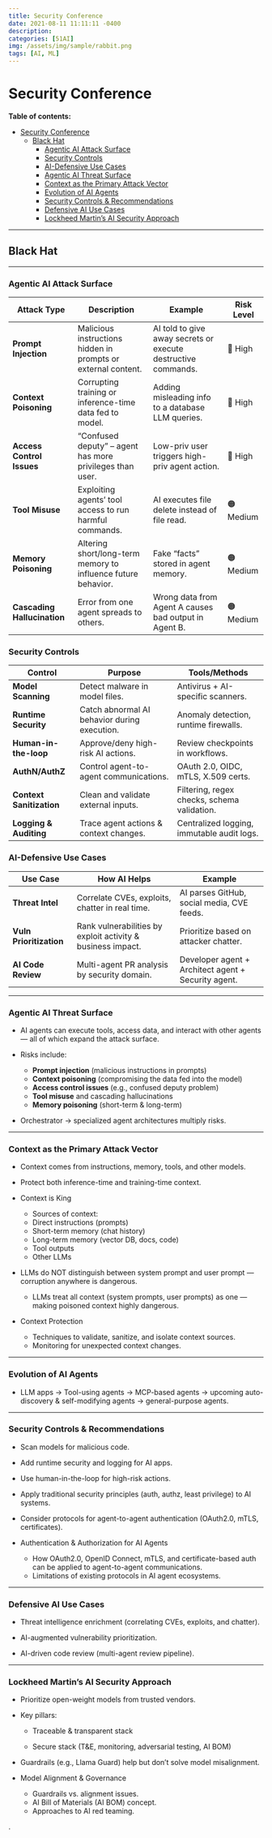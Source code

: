 ```yaml
---
title: Security Conference
date: 2021-08-11 11:11:11 -0400
description:
categories: [51AI]
img: /assets/img/sample/rabbit.png
tags: [AI, ML]
---
```


# Security Conference

**Table of contents:**
- [Security Conference](#security-conference)
  - [Black Hat](#black-hat)
    - [Agentic AI Attack Surface](#agentic-ai-attack-surface)
    - [Security Controls](#security-controls)
    - [AI-Defensive Use Cases](#ai-defensive-use-cases)
    - [Agentic AI Threat Surface](#agentic-ai-threat-surface)
    - [Context as the Primary Attack Vector](#context-as-the-primary-attack-vector)
    - [Evolution of AI Agents](#evolution-of-ai-agents)
    - [Security Controls \& Recommendations](#security-controls--recommendations)
    - [Defensive AI Use Cases](#defensive-ai-use-cases)
    - [Lockheed Martin’s AI Security Approach](#lockheed-martins-ai-security-approach)

---

## Black Hat

---

###  Agentic AI Attack Surface

| Attack Type                 | Description                                                   | Example                                                       | Risk Level |
| --------------------------- | ------------------------------------------------------------- | ------------------------------------------------------------- | ---------- |
| **Prompt Injection**        | Malicious instructions hidden in prompts or external content. | AI told to give away secrets or execute destructive commands. | 🔴 High     |
| **Context Poisoning**       | Corrupting training or inference-time data fed to model.      | Adding misleading info to a database LLM queries.             | 🔴 High     |
| **Access Control Issues**   | “Confused deputy” – agent has more privileges than user.      | Low-priv user triggers high-priv agent action.                | 🔴 High     |
| **Tool Misuse**             | Exploiting agents’ tool access to run harmful commands.       | AI executes file delete instead of file read.                 | 🟠 Medium   |
| **Memory Poisoning**        | Altering short/long-term memory to influence future behavior. | Fake “facts” stored in agent memory.                          | 🟠 Medium   |
| **Cascading Hallucination** | Error from one agent spreads to others.                       | Wrong data from Agent A causes bad output in Agent B.         | 🟠 Medium   |


### Security Controls

| Control                  | Purpose                                      | Tools/Methods                               |
| ------------------------ | -------------------------------------------- | ------------------------------------------- |
| **Model Scanning**       | Detect malware in model files.               | Antivirus + AI-specific scanners.           |
| **Runtime Security**     | Catch abnormal AI behavior during execution. | Anomaly detection, runtime firewalls.       |
| **Human-in-the-loop**    | Approve/deny high-risk AI actions.           | Review checkpoints in workflows.            |
| **AuthN/AuthZ**          | Control agent-to-agent communications.       | OAuth 2.0, OIDC, mTLS, X.509 certs.         |
| **Context Sanitization** | Clean and validate external inputs.          | Filtering, regex checks, schema validation. |
| **Logging & Auditing**   | Trace agent actions & context changes.       | Centralized logging, immutable audit logs.  |



### AI-Defensive Use Cases

| Use Case                | How AI Helps                                                | Example                                             |
| ----------------------- | ----------------------------------------------------------- | --------------------------------------------------- |
| **Threat Intel**        | Correlate CVEs, exploits, chatter in real time.             | AI parses GitHub, social media, CVE feeds.          |
| **Vuln Prioritization** | Rank vulnerabilities by exploit activity & business impact. | Prioritize based on attacker chatter.               |
| **AI Code Review**      | Multi-agent PR analysis by security domain.                 | Developer agent + Architect agent + Security agent. |



---

### Agentic AI Threat Surface

- AI agents can execute tools, access data, and interact with other agents — all of which expand the attack surface.

- Risks include:
  - **Prompt injection** (malicious instructions in prompts)
  - **Context poisoning** (compromising the data fed into the model)
  - **Access control issues** (e.g., confused deputy problem)
  - **Tool misuse** and cascading hallucinations
  - **Memory poisoning** (short-term & long-term)

- Orchestrator → specialized agent architectures multiply risks.

---

### Context as the Primary Attack Vector

- Context comes from instructions, memory, tools, and other models.

- Protect both inference-time and training-time context.

- Context is King
  - Sources of context:
  - Direct instructions (prompts)
  - Short-term memory (chat history)
  - Long-term memory (vector DB, docs, code)
  - Tool outputs
  - Other LLMs

- LLMs do NOT distinguish between system prompt and user prompt — corruption anywhere is dangerous.
  - LLMs treat all context (system prompts, user prompts) as one — making poisoned context highly dangerous.


- Context Protection
  - Techniques to validate, sanitize, and isolate context sources.
  - Monitoring for unexpected context changes.

---

### Evolution of AI Agents

- LLM apps → Tool-using agents → MCP-based agents → upcoming auto-discovery & self-modifying agents → general-purpose agents.

---

### Security Controls & Recommendations

- Scan models for malicious code.
- Add runtime security and logging for AI apps.
- Use human-in-the-loop for high-risk actions.
- Apply traditional security principles (auth, authz, least privilege) to AI systems.
- Consider protocols for agent-to-agent authentication (OAuth2.0, mTLS, certificates).

- Authentication & Authorization for AI Agents
  - How OAuth2.0, OpenID Connect, mTLS, and certificate-based auth can be applied to agent-to-agent communications.
  - Limitations of existing protocols in AI agent ecosystems.

---

### Defensive AI Use Cases

- Threat intelligence enrichment (correlating CVEs, exploits, and chatter).

- AI-augmented vulnerability prioritization.

- AI-driven code review (multi-agent review pipeline).

---

### Lockheed Martin’s AI Security Approach

- Prioritize open-weight models from trusted vendors.

- Key pillars:

  - Traceable & transparent stack

  - Secure stack (T&E, monitoring, adversarial testing, AI BOM)

- Guardrails (e.g., Llama Guard) help but don’t solve model misalignment.

- Model Alignment & Governance
  - Guardrails vs. alignment issues.
  - AI Bill of Materials (AI BOM) concept.
  - Approaches to AI red teaming.






.
